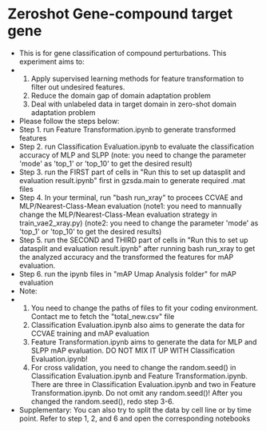# Zeroshot Gene-compound target gene
* This is for gene classification of compound perturbations. This experiment aims to:
* 1. Apply supervised learning methods for feature transformation to filter out undesired features.
  2. Reduce the domain gap of domain adaptation problem
  3. Deal with unlabeled data in target domain in zero-shot domain adaptation problem
* Please follow the steps below:
* Step 1. run Feature Transformation.ipynb to generate transformed features
* Step 2. run Classification Evaluation.ipynb to evaluate the classification accuracy of MLP and SLPP (note: you need to change the parameter 'mode' as 'top_1' or 'top_10' to get the desired result)
* Step 3. run the FIRST part of cells in "Run this to set up datasplit and evaluation result.ipynb" first in gzsda.main to generate required .mat files
* Step 4. In your terminal, run "bash run_xray" to procees CCVAE and MLP/Nearest-Class-Mean evaluation (note1: you need to mannually change the MLP/Nearest-Class-Mean evaluation strategy in train_vae2_xray.py) (note2: you need to change the parameter 'mode' as 'top_1' or 'top_10' to get the desired results)
* Step 5. run the SECOND and THIRD part of cells in "Run this to set up datasplit and evaluation result.ipynb" after running bash run_xray to get the analyzed accuracy and the transformed the features for mAP evaluation.
* Step 6. run the ipynb files in "mAP Umap Analysis folder" for mAP evaluation
* Note:
* 1. You need to change the paths of files to fit your coding environment. Contact me to fetch the "total_new.csv" file
  2. Classification Evaluation.ipynb also aims to generate the data for CCVAE training and mAP evaluation
  3. Feature Transformation.ipynb aims to generate the data for MLP and SLPP mAP evaluation. DO NOT MIX IT UP WITH Classification Evaluation.ipynb!
  4. For cross validation, you need to change the random.seed() in Classification Evaluation.ipynb and Feature Transformation.ipynb. There are three in Classification Evaluation.ipynb and two in Feature Transformation.ipynb. Do not omit any random.seed()! After you changed the random.seed(), redo step 3-6.
* Supplementary: You can also try to split the data by cell line or by time point. Refer to step 1, 2, and 6 and open the corresponding notebooks 

